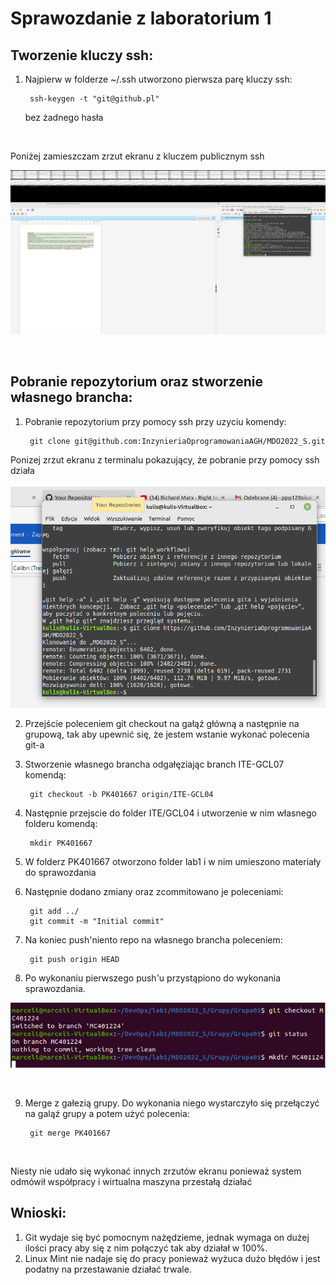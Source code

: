 # Sprawozdanie z laboratorium 1

## Tworzenie kluczy ssh: 
1. Najpierw w folderze ~/.ssh utworzono pierwsza parę kluczy ssh:
    
        ssh-keygen -t "git@github.pl"
    bez żadnego hasła 

</br>


 Poniżej zamieszczam zrzut ekranu z kluczem publicznym ssh

 ![klucz ssh](ssh.png "Klucz ssh")

</br>

## Pobranie repozytorium oraz stworzenie własnego brancha:

1. Pobranie repozytorium przy pomocy ssh przy uzyciu komendy:

        git clone git@github.com:InzynieriaOprogramowaniaAGH/MDO2022_S.git
    

Ponizej zrzut ekranu z terminalu pokazujący, że pobranie przy pomocy ssh działa

![Clone repo](clone.png "Repo clone")

2. Przejście poleceniem git checkout na gałąź główną a następnie na grupową, tak aby upewnić się, że jestem wstanie wykonać polecenia git-a

3. Stworzenie własnego brancha odgałęziając branch ITE-GCL07 komendą:

        git checkout -b PK401667 origin/ITE-GCL04

4. Następnie przejscie do folder ITE/GCL04 i utworzenie w nim własnego folderu komendą:

        mkdir PK401667
5. W folderz PK401667 otworzono folder lab1 i w nim umieszono materiały do sprawozdania

6. Następnie dodano zmiany oraz zcommitowano je poleceniami:

        git add ../
        git commit -m "Initial commit"

7. Na koniec push'niento repo na własnego brancha poleceniem:

        git push origin HEAD

8. Po wykonaniu pierwszego push'u przystąpiono do wykonania sprawozdania.


![repo branch main](branch.png "Main")

</br>

9. Merge z gałezią grupy. Do wykonania niego wystarczyło się przełączyć na galąź grupy a potem użyć polecenia:

        git merge PK401667
        
 

</br>

Niesty nie udało się wykonać innych zrzutów ekranu ponieważ system odmówił współpracy i wirtualna maszyna przestałą działać

## Wnioski:

1. Git wydaje się być pomocnym nażędzieme, jednak wymaga on dużej ilości pracy aby się z nim połączyć tak aby działał w 100%.
2. Linux Mint nie nadaje się do pracy ponieważ wyżuca dużo błędów i jest podatny na przestawanie działać trwale.
